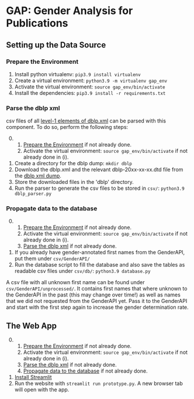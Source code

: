 # GAP: Gender Analysis for Publications

## Setting up the Data Source

### Prepare the Environment

1. Install python virtualenv: `pip3.9 install virtualenv`
2. Create a virtual environment: `python3.9 -m virtualenv gap_env`
3. Activate the virtual environment: `source gap_env/bin/activate`
4. Install the dependencies: `pip3.9 install -r requirements.txt`

### Parse the dblp xml

csv files of all [level-1 elements of dblp.xml](https://dblp.org/faq/16154937.html) can be parsed with this component.
To do so, perform the following steps:

0.
   1. [Prepare the Environment](#prepare-the-environment) if not already done.
   2. Activate the virtual environment: `source gap_env/bin/activate` if not already done in (i).
1. Create a directory for the dblp dump: `mkdir dblp`
2. Download the dblp.xml and the relevant dblp-20xx-xx-xx.dtd file from the [dblp xml dump](https://dblp.org/xml/).
3. Store the downloaded files in the 'dblp' directory.
4. Run the parser to generate the csv files to be stored in `csv/`: `python3.9 dblp_parser.py`

### Propagate data to the database

0.
   1. [Prepare the Environment](#prepare-the-environment) if not already done.
   2. Activate the virtual environment: `source gap_env/bin/activate` if not already done in (i).
   3. [Parse the dblp xml](#parse-the-dblp-xml) if not already done.
1. If you already have gender-annotated first names from the GenderAPI, put them under `csv/GenderAPI/`
2. Run the database script to fill the database and also save the tables as readable csv files under `csv/db/`:
`python3.9 database.py`

A csv file with all unknown first name can be found under `csv/GenderAPI/unprocessed/`. It contains first names that
where unknown to the GenderAPI in the past (this may change over time!) as well as names that we did not requested from
the GenderAPI yet. Pass it to the GenderAPI and start with the first step again to increase the gender
determination rate.

## The Web App

0.
   1. [Prepare the Environment](#prepare-the-environment) if not already done.
   2. Activate the virtual environment: `source gap_env/bin/activate` if not already done in (i).
   3. [Parse the dblp xml](#parse-the-dblp-xml) if not already done.
   4. [Propagate data to the database](#propagate-data-to-the-database) if not already done.
1. [Install Streamlit](https://docs.streamlit.io/library/get-started/installation)
2. Run the website with `streamlit run prototype.py`. A new browser tab will open with the app.
